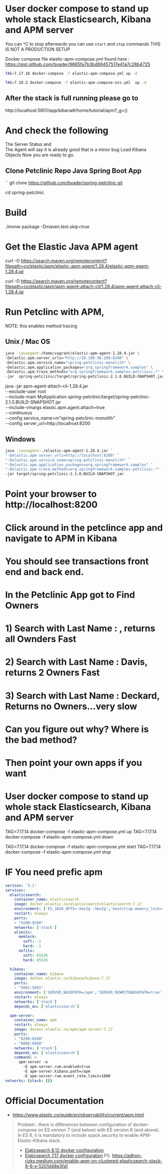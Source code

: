 # User docker compose to stand up whole stack Elasticsearch, Kibana and APM server
You can ^C to stop afterwards you can use `start` and `stop` commands
THIS IS NOT A PRODUCTION SETUP 

Docker compose file elastic-apm-compose.yml found here : https://gist.github.com/bvader/9665fa7b3bd69457517e41a7c28b4725

```bash 
TAG=7.17.18 docker-compose -f elastic-apm-compose.yml up -d

TAG=7.10.2 docker-compose -f elastic-apm-compose-oss.yml  up -d
```

## After the stack is full running please go to
http://localhost:5601/app/kibana#/home/tutorial/apm?_g=()

# And check the following
  The Server Status and  
  The Agent will say it is already good that is a minor bug
 Load Kibana Objects
 Now you are ready to go.


## Clone Petclinic Repo Java Spring Boot App

``
git clone https://github.com/bvader/spring-petclinic.git

cd spring-petclinic

# Build
./mvnw package -Dmaven.test.skip=true

# Get the Elastic Java APM agent
curl -O  https://search.maven.org/remotecontent?filepath=co/elastic/apm/elastic-apm-agent/1.28.4/elastic-apm-agent-1.28.4.jar

curl -O  https://search.maven.org/remotecontent?filepath=co/elastic/apm/apm-agent-attach-cli/1.28.4/apm-agent-attach-cli-1.28.4.jar


# Run Petclinc with APM, 
NOTE: this enables method tracing 

## Unix / Mac OS
```bash
java -javaagent:/home/vagrant/elastic-apm-agent-1.28.4.jar \
-Delastic.apm.server_urls="http://10.100.98.200:8200" \
-Delastic.apm.service_name="spring-petclinic-monolith" \
-Delastic.apm.application_packages="org.springframework.samples" \
-Delastic.apm.trace_methods="org.springframework.samples.petclinic.*" \
-jar  spring-petclinic/target/spring-petclinic-2.1.0.BUILD-SNAPSHOT.jar
```

java -jar  apm-agent-attach-cli-1.28.4.jar \
    --exclude-user root \
    --include-main MyApplication spring-petclinic/target/spring-petclinic-2.1.0.BUILD-SNAPSHOT.jar \
    --include-vmargs elastic.apm.agent.attach=true \
    --continuous \
    --config service_name=m"spring-petclinic-monolith" \
    --config server_url=http://localhost:8200

## Windows
```bash
java -javaagent:./elastic-apm-agent-1.28.4.jar `
"-Delastic.apm.server_urls=http://localhost:8200" `
"-Delastic.apm.service_name=spring-petclinic-monolith" `
"-Delastic.apm.application_packages=org.springframework.samples" `
"-Delastic.apm.trace_methods=org.springframework.samples.petclinic.*" `
-jar target/spring-petclinic-2.1.0.BUILD-SNAPSHOT.jar
```


# Point your browser to http://localhost:8200
# Click around in the petclince app and navigate to APM in Kibana
# You should see transactions front end and back end. 
# In the Petclinic App got to Find Owners
# 1) Search with Last Name : <empty>, returns all Ownders Fast
# 2) Search with Last Name : Davis, returns 2 Owners Fast
# 3) Search with Last Name : Deckard, Returns no Owners...very slow
# Can you figure out why? Where is the bad method?

# Then point your own apps if you want

# User docker compose to stand up whole stack Elasticsearch, Kibana and APM server
TAG=7.17.14 docker-compose -f elastic-apm-compose.yml up
TAG=7.17.14 docker-compose -f elastic-apm-compose.yml down

TAG=7.17.14 docker-compose -f elastic-apm-compose.yml start
TAG=7.17.14 docker-compose -f elastic-apm-compose.yml stop
# IF You need prefic apm
```yaml
version: '3.1'
services:
  elasticsearch:
    container_name: elasticsearch
    image: docker.elastic.co/elasticsearch/elasticsearch:7.17
    environment: ['ES_JAVA_OPTS=-Xms2g -Xmx2g','bootstrap.memory_lock=true','discovery.type=single-node', 'http.host=0.0.0.0', 'transport.host=127.0.0.1']
    restart: always
    ports:
    - "9200:9200"
    networks: ['stack']
    ulimits:
      memlock:
        soft: -1
        hard: -1
      nofile:
        soft: 65536
        hard: 65536

  kibana:
    container_name: kibana
    image: docker.elastic.co/kibana/kibana:7.17
    ports:
    - "5601:5601"
    environment: ['SERVER_BASEPATH=/apm','SERVER_REWRITEBASEPATH=true']
    restart: always
    networks: ['stack']
    depends_on: ['elasticsearch']

  apm-server:
    container_name: apm
    restart: always
    image: docker.elastic.co/apm/apm-server:7.17
    ports:
    - "8200:8200"
    - "6060:6060"
    networks: ['stack']
    depends_on: ['elasticsearch']
    command: >
      apm-server -e
        -E apm-server.rum.enabled=true
        -E apm-server.kibana.path=/apm
        -E apm-server.rum.event_rate.limit=1000
networks: {stack: {}}
```
# Official Documentation
* https://www.elastic.co/guide/en/observability/current/apm.html
> Problem : there is differences between configuration of docker-compose on ES version 7 (and below) with ES version 8 (and above). In ES 8, it is mandatory to include xpack.security to enable APM-Elastic-Kibana stack.  
>  * [Elaticsearch 8.12 docker configuration](https://www.elastic.co/guide/en/elasticsearch/reference/8.12/docker.html)
>  * [Elaticsearch 7.17 docker configuration](https://www.elastic.co/guide/en/elasticsearch/reference/7.17/docker.html)
> PS. https://adhon-rizky.medium.com/enable-apm-on-clustered-elasticsearch-stack-8-6-x-5201d48e3fa1
